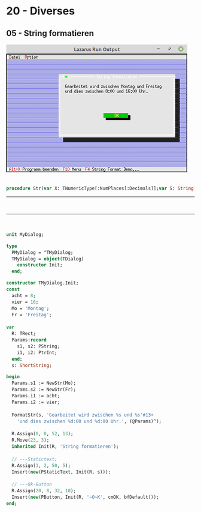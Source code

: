 # 20 - Diverses
## 05 - String formatieren

<img src="image.png" alt="Selfhtml"><br><br>









```pascal
procedure Str(var X: TNumericType[:NumPlaces[:Decimals]];var S: String);
```

<hr><br>
<hr><br>

```pascal
unit MyDialog;

```



```pascal
type
  PMyDialog = ^TMyDialog;
  TMyDialog = object(TDialog)
    constructor Init;
  end;

```



```pascal
constructor TMyDialog.Init;
const
  acht = 8;
  vier = 16;
  Mo = 'Montag';
  Fr = 'Freitag';

var
  R: TRect;
  Params:record
    s1, s2: PString;
    i1, i2: PtrInt;
  end;
  s: ShortString;

```



```pascal
begin
  Params.s1 := NewStr(Mo);
  Params.s2 := NewStr(Fr);
  Params.i1 := acht;
  Params.i2 := vier;

  FormatStr(s, 'Gearbeitet wird zwischen %s und %s'#13+
    'und dies zwischen %d:00 und %d:00 Uhr.', (@Params)^);

  R.Assign(0, 0, 52, 13);
  R.Move(23, 3);
  inherited Init(R, 'String formatieren');

  // ---Statictext;
  R.Assign(3, 2, 50, 5);
  Insert(new(PStaticText, Init(R, s)));

  // ---Ok-Button
  R.Assign(20, 8, 32, 10);
  Insert(new(PButton, Init(R, '~O~K', cmOK, bfDefault)));
end;

```


